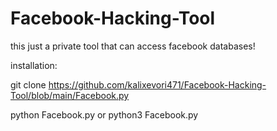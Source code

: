 # Facebook-Hacking-Tool
this just a private tool that can access facebook databases!

installation:

git clone https://github.com/kalixevori471/Facebook-Hacking-Tool/blob/main/Facebook.py

python Facebook.py or python3 Facebook.py
